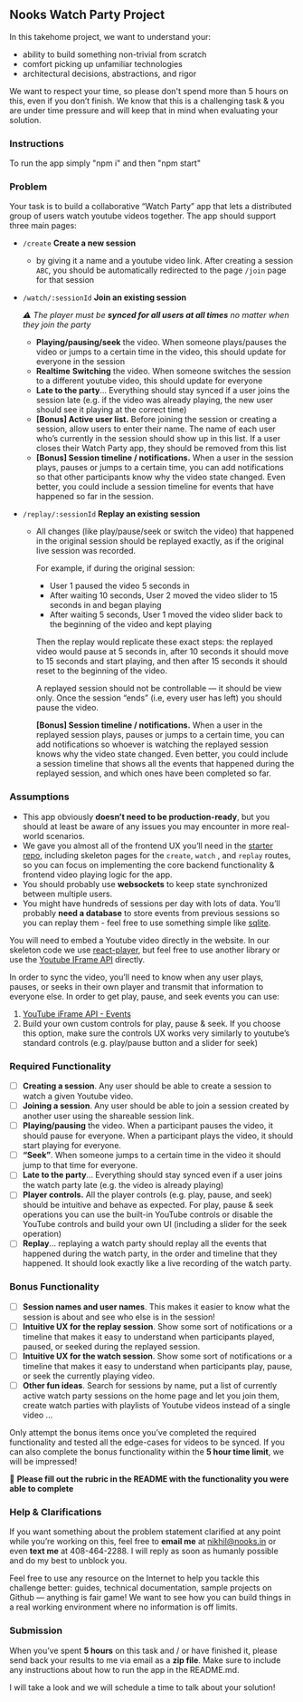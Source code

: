 ## Nooks Watch Party Project

In this takehome project, we want to understand your:
- ability to build something non-trivial from scratch
- comfort picking up unfamiliar technologies
- architectural decisions, abstractions, and rigor

We want to respect your time, so please don't spend more than 5 hours on this, even if you don’t finish. We know that this is a challenging task & you are under time pressure and will keep that in mind when evaluating your solution.

### Instructions

To run the app simply "npm i" and then "npm start"

### Problem
Your task is to build a collaborative “Watch Party” app that lets a distributed group of users watch youtube videos together. The app should support three main pages:

- `/create` **Create a new session**
    - by giving it a name and a youtube video link. After creating a session `ABC`, you should be automatically redirected to the page `/join` page for that session
- `/watch/:sessionId` **Join an existing session**
    
    *⚠️ The player must be **synced for all users at all times** no matter when they join the party*
    
    - **Playing/pausing/seek** the video. When someone plays/pauses the video or jumps to a certain time in the video, this should update for everyone in the session
    - **Realtime** **Switching** the video. When someone switches the session to a different youtube video, this should update for everyone
    - **Late to the party**... Everything should stay synced if a user joins the session late (e.g. if the video was already playing, the new user should see it playing at the correct time)
    - **[Bonus] Active user list.** Before joining the session or creating a session, allow users to enter their name. The name of each user who’s currently in the session should show up in this list. If a user closes their Watch Party app, they should be removed from this list
    - **[Bonus] Session timeline / notifications.** When a user in the session plays, pauses or jumps to a certain time, you can add notifications so that other participants know why the video state changed. Even better, you could include a session timeline for events that have happened so far in the session.
- `/replay/:sessionId` **Replay an existing session**
    - All changes (like play/pause/seek or switch the video) that happened in the original session should be replayed exactly, as if the original live session was recorded.
        
        For example, if during the original session:
        
        - User 1 paused the video 5 seconds in
        - After waiting 10 seconds, User 2 moved the video slider to 15 seconds in and began playing
        - After waiting 5 seconds, User 1 moved the video slider back to the beginning of the video and kept playing
        
        Then the replay would replicate these exact steps: the replayed video would pause at 5 seconds in, after 10 seconds it should move to 15 seconds and start playing, and then after 15 seconds it should reset to the beginning of the video. 
        
        A replayed session should not be controllable — it should be view only. Once the session “ends” (i.e, every user has left) you should pause the video.
        
        **[Bonus] Session timeline / notifications.** When a user in the replayed session plays, pauses or jumps to a certain time, you can add notifications so whoever is watching the replayed session knows why the video state changed. Even better, you could include a session timeline that shows all the events that happened during the replayed session, and which ones have been completed so far.
        
### Assumptions

- This app obviously **doesn’t need to be production-ready**, but you should at least be aware of any issues you may encounter in more real-world scenarios.
- We gave you almost all of the frontend UX you’ll need in the [starter repo](https://github.com/NooksApp/nooks-fullstack-takehome), including skeleton pages for the `create`, `watch` , and `replay` routes, so you can focus on implementing the core backend functionality & frontend video playing logic for the app.
- You should probably use ********************websockets******************** to keep state synchronized between multiple users.
- You might have hundreds of sessions per day with lots of data. You’ll probably **need a database** to store events from previous sessions so you can replay them - feel free to use something simple like [sqlite](https://sqlite.org/index.html).

You will need to embed a Youtube video directly in the website. In our skeleton code we use [react-player](https://www.npmjs.com/package/react-player), but feel free to use another library or use the [Youtube IFrame API](https://developers.google.com/youtube/iframe_api_reference) directly.

In order to sync the video, you’ll need to know when any user plays, pauses, or seeks in their own player and transmit that information to everyone else. In order to get play, pause, and seek events you can use:
1. [YouTube iFrame API - Events](https://developers.google.com/youtube/iframe_api_reference#Events)
2. Build your own custom controls for play, pause & seek. If you choose  this option, make sure the controls UX works very similarly to youtube’s standard controls (e.g. play/pause button and a slider for seek)

### Required Functionality

- [ ] **Creating a session**. Any user should be able to create a session to watch a given Youtube video.
- [ ] **Joining a session**. Any user should be able to join a session created by another user using the shareable session link.
- [ ] **Playing/pausing** the video. When a participant pauses the video, it should pause for everyone. When a participant plays the video, it should start playing for everyone.
- [ ] **“Seek”**. When someone jumps to a certain time in the video it should jump to that time for everyone.
- [ ] **Late to the party**... Everything should stay synced even if a user joins the watch party late (e.g. the video is already playing)
- [ ] **Player controls.** All the player controls (e.g. play, pause, and seek) should be intuitive and behave as expected. For play, pause & seek operations you can use the built-in YouTube controls or disable the YouTube controls and build your own UI (including a slider for the seek operation)
- [ ] **Replay**... replaying a watch party should replay all the events that happened during the watch party, in the order and timeline that they happened. It should look exactly like a live recording of the watch party.

### Bonus Functionality

- [ ] **Session names and user names**. This makes it easier to know what the session is about and see who else is in the session!
- [ ] **Intuitive UX for the replay session**. Show some sort of notifications or a timeline that makes it easy to understand when participants played, paused, or seeked during the replayed session.
- [ ] **Intuitive UX for the watch session**. Show some sort of notifications or a timeline that makes it easy to understand when participants play, pause, or seek the currently playing video.
- [ ] **Other fun ideas**. Search for sessions by name, put a list of currently active watch party sessions on the home page and let you join them, create watch parties with playlists of Youtube videos instead of a single video ...

Only attempt the bonus items once you’ve completed the required functionality and tested all the edge-cases for videos to be synced. If you can also complete the bonus functionality within the **5 hour time limit**, we will be impressed!

🚨 **Please fill out the rubric in the README with the functionality you were able to complete**

### Help & Clarifications

If you want something about the problem statement clarified at any point while you’re working on this, feel free to **email me** at nikhil@nooks.in or even **text me** at 408-464-2288. I will reply as soon as humanly possible and do my best to unblock you.

Feel free to use any resource on the Internet to help you tackle this challenge better: guides, technical documentation, sample projects on Github — anything is fair game! We want to see how you can build things in a real working environment where no information is off limits.

### Submission

When you’ve spent **5 hours** on this task and / or have finished it, please send back your results to me via email as a **zip file**. Make sure to include any instructions about how to run the app in the README.md. 

I will take a look and we will schedule a time to talk about your solution!

